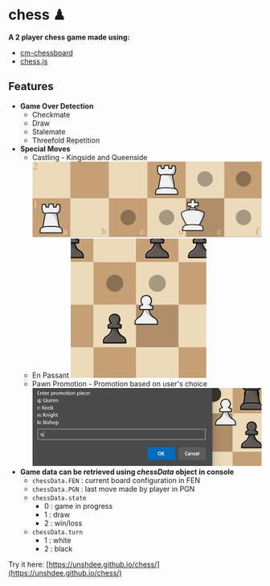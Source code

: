 # chess ♟

**A 2 player chess game made using:**

- [cm-chessboard](https://github.com/shaack/cm-chessboard)
- [chess.js](https://github.com/jhlywa/chess.js)

## Features

- **Game Over Detection**
  - Checkmate
  - Draw
  - Stalemate
  - Threefold Repetition
- **Special Moves**
  - Castling - Kingside and Queenside
  ![Castling](assets/readme/castling.png)
  - En Passant
  ![En Passant](assets/readme/en-passant.png)
  - Pawn Promotion - Promotion based on user's choice
  ![Promotion](assets/readme/promotion.png)
- **Game data can be retrieved using _chessData_ object in console**
  - ```chessData.FEN``` : current board configuration in FEN
  - ```chessData.PGN``` : last move made by player in PGN
  - ```chessData.state```
    - 0 : game in progress
    - 1 : draw
    - 2 : win/loss
  - ```chessData.turn```
    - 1 : white
    - 2 : black

Try it here: [https://unshdee.github.io/chess/](https://unshdee.github.io/chess/)
